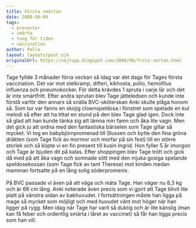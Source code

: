 ```yaml
---
title: Första smärtan
date: 2008-06-09
tags: 
  - presenter
  - smärta
  - tung för tiden
  - vaccination	
author: Pelle
layout: layouts/post.njk
originalUrl: https://nejtupp.blogspot.com/2008/06/frsta-smrtan.html
---
```


Tage fyllde 3 månader förra veckan så idag var det dags för Tages första vaccination. Det var mot stelkramp, difteri, kikhosta, polio, hemofilus influenza och pneumokocker. För detta krävdes 1 spruta i varje lår och det är inte smärtfritt. Efter andra sprutan blev Tage jätteledsen och kunde inte förstå varför den annars så snälla BVC-sköterskan Anki skulle plåga honom så. Som tur var fanns en skojig clownspeldosa i fönstret som spelade en kul melodi så efter att ha tittat en stund på den blev Tage glad igen. Dock inte så glad att han kunde tänka sig att lämna min famn och åka lite vagn. Men det gick ju att ordna med den fantastiska bärselen som Tage gillar så mycket. Vi tog en babybjörnpromenad till Slussen och bytte den fina gröna dräkten (som Tage fick  av mormor och morfar på sin fest) till en större storlek och så köpte vi en fin present till kusin Ingrid. Hon fyller 5 år imorgon och Tage är bjuden dit på kalas. Efter shoppingen blev Tage trött och gick då med på att åka vagn och somnade sött med den mjuka gosiga spelande speldosekossan (som Tage fick av tant Therese) mot kinden medan mamman fortsatte på en lång solig söderpromenix.<br><br>På BVC passade vi även på att väga och mäta Tage. Han väger nu 8,3 kg och är 66 cm lång. Anki noterade även precis som vi gjort att Tage blivit lite platt på vänstra sidan av bakhuvudet. I fortsättningen måste han ligga på mage så mycket som möjligt och med huvudet vänt mot höger när han ligger på rygg. Men idag när Tage har varit så duktig och är lite känslig (man kan få feber och ordentlig smärta i låret av vaccinet) så får han ligga precis som han vill.
<!-- no comments on this post -->
